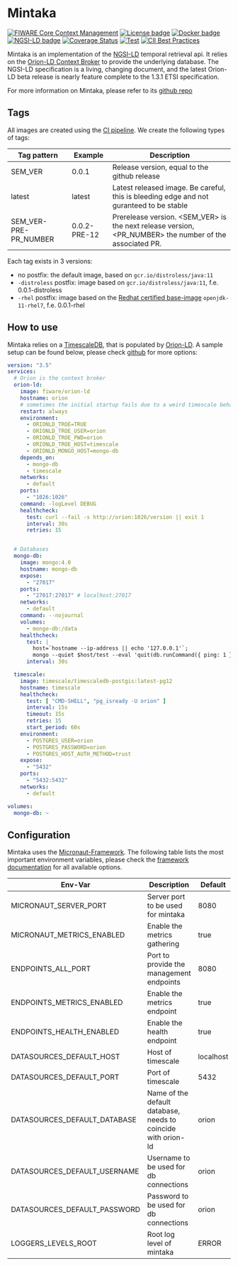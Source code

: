 # <a name="top"></a>Mintaka

[![FIWARE Core Context Management](https://nexus.lab.fiware.org/repository/raw/public/badges/chapters/core.svg)](https://www.fiware.org/developers/catalogue/)
[![License badge](https://img.shields.io/github/license/FIWARE/context.Orion-LD.svg)](https://opensource.org/licenses/AGPL-3.0)
[![Docker badge](https://img.shields.io/docker/pulls/fiware/mintaka.svg)](https://hub.docker.com/r/fiware/mintaka/)
[![NGSI-LD badge](https://img.shields.io/badge/NGSI-LD-red.svg)](https://www.etsi.org/deliver/etsi_gs/CIM/001_099/009/01.04.01_60/gs_cim009v010401p.pdf)
[![Coverage Status](https://coveralls.io/repos/github/FIWARE/mintaka/badge.svg)](https://coveralls.io/github/FIWARE/mintaka)
[![Test](https://github.com/FIWARE/mintaka/actions/workflows/test.yml/badge.svg)](https://github.com/FIWARE/mintaka/actions/workflows/test.yml)
[![CII Best Practices](https://bestpractices.coreinfrastructure.org/projects/4751/badge)](https://bestpractices.coreinfrastructure.org/projects/4751)

Mintaka is an implementation of the [NGSI-LD](https://www.etsi.org/deliver/etsi_gs/CIM/001_099/009/01.04.01_60/gs_cim009v010401p.pdf) temporal retrieval
api. It relies on the [Orion-LD Context Broker](https://github.com/FIWARE/context.Orion-LD) to provide the underlying database.
The NGSI-LD specification is a living, changing document, and the latest Orion-LD beta release is nearly feature complete to the
1.3.1 ETSI specification. 

For more information on Mintaka, please refer to its [github repo](https://github.com/FIWARE/mintaka)

## Tags

All images are created using the [CI pipeline](https://github.com/FIWARE/mintaka/tree/main/.github/workflows). 
We create the following types of tags:

| Tag pattern | Example | Description |
| ------ | ------ | ----- |
| SEM_VER | 0.0.1 | Release version, equal to the github release |
| latest | latest | Latest released image. Be careful, this is bleeding edge and not guranteed to be stable | 
| SEM_VER-PRE-PR_NUMBER | 0.0.2-PRE-12 | Prerelease version. <SEM_VER> is the next release version, <PR_NUMBER> the number of the associated PR. |

Each tag exists in 3 versions: 
- no postfix: the default image, based on  ``gcr.io/distroless/java:11``
- ```-distroless``` postfix: image based on ``gcr.io/distroless/java:11``, f.e. 0.0.1-distroless
- ```-rhel``` postfix: image based on the [Redhat certified base-image](https://catalog.redhat.com/software/containers/explore) ```openjdk-11-rhel7```, f.e. 0.0.1-rhel

## How to use

Mintaka relies on a [TimescaleDB](https://www.timescale.com/), that is populated by [Orion-LD](https://github.com/FIWARE/context.Orion-LD).
A sample setup can be found below, please check [github](https://github.com/FIWARE/mintaka/tree/main/src/test/resources/docker-compose) for more options:
```yaml
version: "3.5"
services:
  # Orion is the context broker
  orion-ld:
    image: fiware/orion-ld
    hostname: orion
    # sometimes the initial startup fails due to a weird timescale behaviour
    restart: always
    environment:
      - ORIONLD_TROE=TRUE
      - ORIONLD_TROE_USER=orion
      - ORIONLD_TROE_PWD=orion
      - ORIONLD_TROE_HOST=timescale
      - ORIONLD_MONGO_HOST=mongo-db
    depends_on:
      - mongo-db
      - timescale
    networks:
      - default
    ports:
      - "1026:1026"
    command: -logLevel DEBUG
    healthcheck:
      test: curl --fail -s http://orion:1026/version || exit 1
      interval: 30s
      retries: 15


  # Databases
  mongo-db:
    image: mongo:4.0
    hostname: mongo-db
    expose:
      - "27017"
    ports:
      - "27017:27017" # localhost:27017
    networks:
      - default
    command: --nojournal
    volumes:
      - mongo-db:/data
    healthcheck:
      test: |
        host=`hostname --ip-address || echo '127.0.0.1'`;
        mongo --quiet $host/test --eval 'quit(db.runCommand({ ping: 1 }).ok ? 0 : 2)' && echo 0 || echo 1
      interval: 30s

  timescale:
    image: timescale/timescaledb-postgis:latest-pg12
    hostname: timescale
    healthcheck:
      test: [ "CMD-SHELL", "pg_isready -U orion" ]
      interval: 15s
      timeout: 15s
      retries: 15
      start_period: 60s
    environment:
      - POSTGRES_USER=orion
      - POSTGRES_PASSWORD=orion
      - POSTGRES_HOST_AUTH_METHOD=trust
    expose:
      - "5432"
    ports:
      - "5432:5432"
    networks:
      - default

volumes:
  mongo-db: ~
```

## Configuration

Mintaka uses the [Micronaut-Framework](https://micronaut.io/). The following table lists the most important environment variables, please check 
the [framework documentation](https://docs.micronaut.io/2.1.3/guide/index.html) for all available options.

| Env-Var | Description | Default |
| ----------------------------------- | ----------------------------------------------- | ------------------------ |
| MICRONAUT_SERVER_PORT | Server port to be used for mintaka    | 8080  |
| MICRONAUT_METRICS_ENABLED | Enable the metrics gathering | true |
| ENDPOINTS_ALL_PORT | Port to provide the management endpoints | 8080 |
| ENDPOINTS_METRICS_ENABLED | Enable the metrics endpoint | true |
| ENDPOINTS_HEALTH_ENABLED | Enable the health endpoint | true | 
| DATASOURCES_DEFAULT_HOST | Host of timescale | localhost |
| DATASOURCES_DEFAULT_PORT | Port of timescale | 5432 |
| DATASOURCES_DEFAULT_DATABASE | Name of the default database, needs to coincide with orion-ld | orion |
| DATASOURCES_DEFAULT_USERNAME | Username to be used for db connections | orion | 
| DATASOURCES_DEFAULT_PASSWORD | Password to be used for db connections | orion | 
| LOGGERS_LEVELS_ROOT | Root log level of mintaka | ERROR |
 